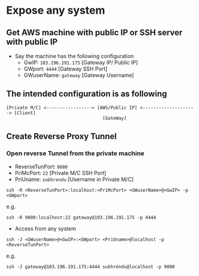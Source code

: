 # Expose any system
## Get AWS machine with public IP or SSH server with public IP
* Say the machine has the following configuration
  * GwIP: `103.196.191.175` [Gateway IP/ Public IP]
  * GWport: `4444` [Gateway SSH Port]
  * GWuserName: `gateway` [Gateway Username]
## The intended configuration is as following
```
[Private M/C] <-----------------> [AWS/Public IP] <--------------------> [Client]
                                    [GateWay]
```
## Create Reverse Proxy Tunnel
### Open reverse Tunnel from the private machine 
* ReverseTunPort: `9000`
* PriMcPort: `22` [Private M/C SSH Port]
* PriUname: `subhrendu` [Username in Private M/C]
```
ssh -R <ReverseTunPort>:localhost:<PriMcPort> <GWuserName>@<GwIP> -p <GWport>
```
e.g.
```
ssh -R 9000:localhost:22 gateway@103.196.191.175 -p 4444
```
* Access from any system
```
ssh -J <GWuserName>@<GwIP>:<GWport> <PriUname>@localhost -p <ReverseTunPort>
```
e.g.
```
ssh -J gateway@103.196.191.175:4444 subhrendu@localhost -p 9000
```
